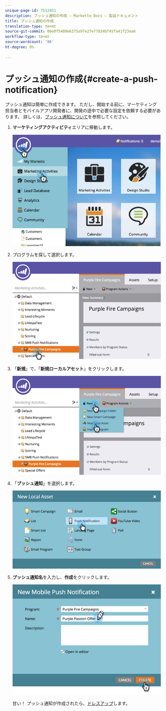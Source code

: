 ```yaml
---
unique-page-id: 7512451
description: プッシュ通知の作成 — Marketto Docs — 製品ドキュメント
title: プッシュ通知の作成
translation-type: tm+mt
source-git-commit: 06e0f5489e6375a97e2fe77834bf45fa41f23ea6
workflow-type: tm+mt
source-wordcount: '96'
ht-degree: 0%

---
```



# プッシュ通知の作成{#create-a-push-notification}

プッシュ通知は簡単に作成できます。 ただし、開始する前に、マーケティング担当者とモバイルアプリ開発者に、開発の途中で必要な設定を依頼する必要があります。 詳しくは、[プッシュ通知について](/help/marketo/product-docs/mobile-marketing/push-notifications/understanding-push-notifications.md)を参照してください。

1. **マーケティングアクティビティ**&#x200B;エリアに移動します。

   ![](assets/image2015-4-22-18-3a46-3a14.png)

1. プログラムを探して選択します。

   ![](assets/image2015-4-23-13-3a31-3a43.png)

1. 「**新規**」で、「**新規ローカルアセット**」をクリックします。

   ![](assets/image2015-4-23-13-3a33-3a20.png)

1. 「**プッシュ通知**」を選択します。

   ![](assets/image2015-4-23-13-3a35-3a6.png)

1. **プッシュ通知名**&#x200B;を入力し、**作成**&#x200B;をクリックします。

   ![](assets/image2015-4-23-13-3a36-3a56.png)

   甘い！ プッシュ通知が作成されたら、[ドレスアップ](/help/marketo/product-docs/mobile-marketing/push-notifications/configure-mobile-push-notification.md)します。
